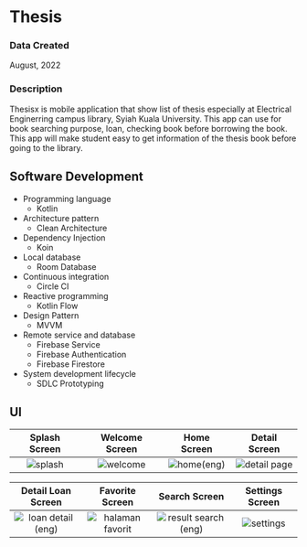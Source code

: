 # Thesis

### Data Created
August, 2022

### Description
Thesisx is mobile application that show list of thesis especially at Electrical Enginerring campus library, Syiah Kuala University. This app can use for book searching purpose, loan, checking book before borrowing the book. This app will make student easy to get information of the thesis book before going to the library. 

## Software Development

- Programming language
  - Kotlin
- Architecture pattern
  - Clean Architecture
- Dependency Injection
  - Koin
- Local database
  - Room Database
- Continuous integration
  - Circle CI
- Reactive programming
  - Kotlin Flow
- Design Pattern
  - MVVM
- Remote service and database
  - Firebase Service
  - Firebase Authentication
  - Firebase Firestore
- System development lifecycle
  - SDLC Prototyping

## UI

Splash Screen             |  Welcome Screen           | Home Screen             | Detail Screen          |          
:-------------------------:|:-------------------------:|:-------------------------:|:-------------------------:
![splash](https://user-images.githubusercontent.com/85094525/230773268-23472ffd-81b1-4fe7-89da-eea1f100c28c.jpg) |![welcome](https://user-images.githubusercontent.com/85094525/230773280-c6223eb0-0f96-4918-a9d9-ddf5d8d68a53.jpg) | ![home(eng)](https://user-images.githubusercontent.com/85094525/230773309-6df09227-e2c0-4ef5-8233-21d0476612db.jpg) | ![detail page](https://user-images.githubusercontent.com/85094525/230773527-50d0f3d0-aaec-4408-9345-4f688f4ae802.jpg) 


Detail Loan Screen            |  Favorite Screen           | Search Screen             | Settings Screen                     
:-------------------------:|:-------------------------:|:-------------------------:|:-------------------------:
![loan detail (eng)](https://user-images.githubusercontent.com/85094525/230773563-c48d8860-a62e-4e4f-9810-eaa0f5842267.jpg) | ![halaman favorit](https://user-images.githubusercontent.com/85094525/230773700-6fdbfb03-4491-46cb-89bb-edc3841396d2.jpg) | ![result search (eng)](https://user-images.githubusercontent.com/85094525/230773705-175fe002-fb5e-472b-a344-a2558e8ada89.jpg) | ![settings](https://user-images.githubusercontent.com/85094525/230773712-f5ae119e-f063-48fa-9a6a-73547d781b66.jpg)




 
